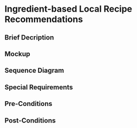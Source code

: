 # Ingredient-based Local Recipe Recommendations
## Brief Decription

## Mockup

## Sequence Diagram

## Special Requirements

## Pre-Conditions

## Post-Conditions
